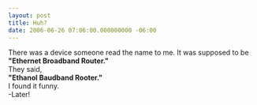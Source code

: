 ```yaml
---
layout: post
title: Huh?
date: 2006-06-26 07:06:00.000000000 -06:00
---
```

There was a device someone read the name to me.  It was supposed to be <b>"Ethernet Broadband Router." </b><br />They said, <br /><b>"Ethanol Baudband Rooter."</b><br />I found it funny.<br />-Later!
